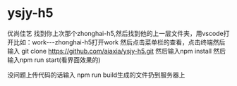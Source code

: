 # ysjy-h5
优尚佳艺
找到你上次那个zhonghai-h5,然后找到他的上一层文件夹，用vscode打开比如：work---zhonghai-h5打开work
然后点击菜单栏的查看，点击终端然后输入   git clone https://github.com/aiaxia/ysjy-h5.git
然后输入npm install
然后输入npm run start(看界面效果的)

没问题上传代码的话输入  npm run build生成的文件扔到服务器上
